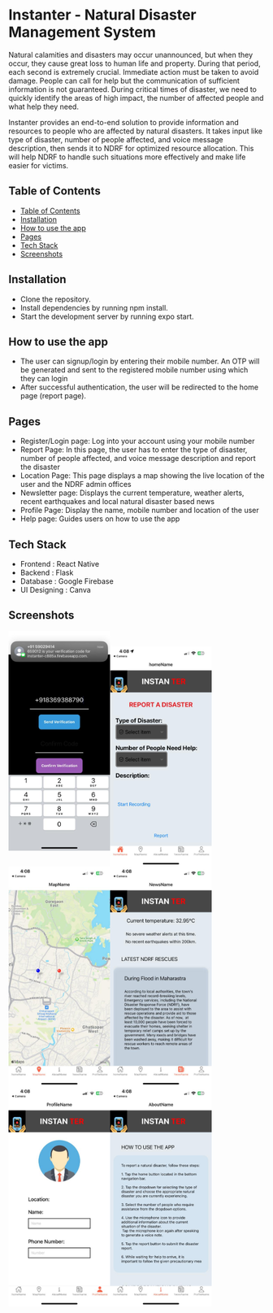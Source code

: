 # Instanter - Natural Disaster Management System

Natural calamities and disasters may occur unannounced, but when they occur, they cause great loss to human life and property. During that period, each second is extremely crucial. Immediate action must be taken to avoid damage. People can call for help but the communication of sufficient information is not guaranteed.  During critical times of disaster, we need to quickly identify the areas of high impact, the number of affected people and what help they need. 

Instanter provides an end-to-end solution to provide information and resources to people who are affected by natural disasters.
It takes input like type of disaster, number of people affected, and voice message description, then sends it to NDRF for optimized resource allocation. This will help NDRF to handle such situations more effectively and make life easier for victims.

## Table of Contents
- [Table of Contents](#table-of-contents)
- [Installation](#installation)
- [How to use the app](#how-to-use-the-app)
- [Pages](#pages)
- [Tech Stack](#tech-stack)
- [Screenshots](#screenshots)


## Installation
* Clone the repository.
* Install dependencies by running npm install.
* Start the development server by running expo start.

## How to use the app

* The user can signup/login by entering their mobile number. An OTP will be generated and sent to the registered mobile number using which they can login 
* After successful authentication, the user will be redirected to the home page (report page). 

## Pages

* Register/Login page: Log into your account using your mobile number
* Report Page: In this page, the user has to enter the type of disaster, number of people  affected, and voice message description and report the disaster
* Location Page: This page displays a map showing the live location of the user and the NDRF admin offices
* Newsletter page: Displays the current temperature, weather alerts, recent earthquakes and local natural disaster based news
* Profile Page: Display the name, mobile number and location of the user
* Help page: Guides users on how to use the app

## Tech Stack

* Frontend  : React Native
* Backend : Flask
* Database : Google Firebase
* UI Designing : Canva

## Screenshots

<img align="left" src="assets/otp.jpg" alt="Register/Login page" width="200"/><br>

<img align="left" src="assets/home.jpg" alt="Report page" width="200"/>
<img align="left" src="assets/map.jpg" alt="Location page" width="200"/>
<img align="left" src="assets/news.jpg" alt="Newsletter page" width="200"/>
<img align="left" src="assets/profile.jpg" alt="Profile page" width="200"/>
<img align="left" src="assets/about.jpg" alt="Help page" width="200"/>
